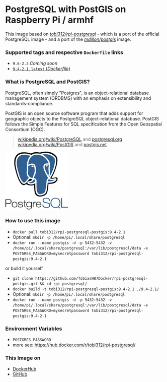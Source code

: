 # PostgreSQL with PostGIS on Raspberry Pi / armhf

This image based on [*tobi312/rpi-postgresql*](https://hub.docker.com/r/tobi312/rpi-postgresql/) - which is a port of the official PostgreSQL image - and a port of the [*mdillon/postgis*](https://hub.docker.com/r/mdillon/postgis/) image.

### Supported tags and respective `Dockerfile` links
-	`9.6-2.3` *Coming soon*
-	[`9.4-2.1`, `latest` (*Dockerfile*)](https://github.com/TobiasH87Docker/rpi-postgresql-postgis/blob/master/9.4-2.1/Dockerfile)

### What is PostgreSQL and PostGIS?
PostgreSQL, often simply "Postgres", is an object-relational database management system (ORDBMS) with an emphasis on extensibility and standards-compliance.

PostGIS is an open source software program that adds support for geographic objects to the PostgreSQL object-relational database. PostGIS follows the Simple Features for SQL specification from the Open Geospatial Consortium (OGC).
> [wikipedia.org/wiki/PostgreSQL](https://en.wikipedia.org/wiki/PostgreSQL) and [postgresql.org](https://www.postgresql.org/)
> [wikipedia.org/wiki/PostGIS](https://en.wikipedia.org/wiki/PostGIS) and [postgis.net](http://postgis.net/)

![logo](https://raw.githubusercontent.com/docker-library/docs/master/postgres/logo.png)

### How to use this image
* ``` docker pull tobi312/rpi-postgresql-postgis:9.4-2.1 ```
* Optional: ``` mkdir -p /home/pi/.local/share/postgresql ```
* ``` docker run --name postgis -d -p 5432:5432 -v /home/pi/.local/share/postgresql:/var/lib/postgresql/data -e POSTGRES_PASSWORD=mysecretpassword tobi312/rpi-postgresql-postgis:9.4-2.1 ``` 

or build it yourself
* ``` git clone https://github.com/TobiasH87Docker/rpi-postgresql-postgis.git && cd rpi-postgresql/ ```
* ``` docker build -t tobi312/rpi-postgresql-postgis:9.4-2.1 ./9.4-2.1/ ``` 
* Optional: ``` mkdir -p /home/pi/.local/share/postgresql ```
* ``` docker run --name postgis -d -p 5432:5432 -v /home/pi/.local/share/postgresql:/var/lib/postgresql/data -e POSTGRES_PASSWORD=mysecretpassword tobi312/rpi-postgresql-postgis:9.4-2.1 ``` 

### Environment Variables
* `POSTGRES_PASSWORD`
* more see: https://hub.docker.com/r/tobi312/rpi-postgresql/

### This Image on
* [DockerHub](https://hub.docker.com/r/tobi312/rpi-postgresql-postgis/)
* [GitHub](https://github.com/TobiasH87Docker/rpi-postgresql-postgis)
